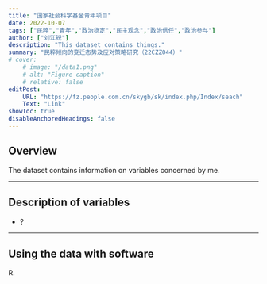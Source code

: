 ```yaml
---
title: "国家社会科学基金青年项目" 
date: 2022-10-07
tags: ["民粹","青年","政治稳定","民主观念","政治信任","政治参与"]
author: ["刘江锐"]
description: "This dataset contains things."
summary: "民粹倾向的变迁态势及应对策略研究（22CZZ044）"
# cover:
    # image: "/data1.png"
    # alt: "Figure caption"
    # relative: false
editPost:
    URL: "https://fz.people.com.cn/skygb/sk/index.php/Index/seach"
    Text: "Link"
showToc: true
disableAnchoredHeadings: false
---
```


## Overview

The dataset contains information on variables concerned by me.

---

## Description of variables

+ ?

---

## Using the data with software

R.
